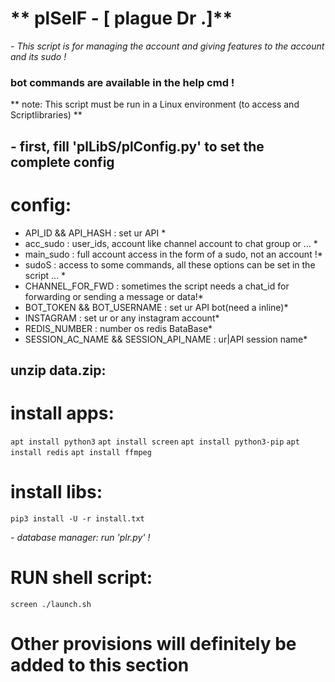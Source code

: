 # ** plSelF - [ plague Dr .]**
*- This script is for managing the account and giving features to the account and its sudo !*

### bot commands are available in the help cmd !
** note: This script must be run in a Linux environment (to access and Scriptlibraries) **

## - first, fill 'plLibS/plConfig.py' to set the complete config
# config:

* API_ID && API_HASH :  set ur API *
* acc_sudo :  user_ids, account like channel account to chat group or ... *
* main_sudo :  full account access in the form of a sudo, not an account !*
* sudoS :  access to some commands, all these options can be set in the script ... *
* CHANNEL_FOR_FWD :  sometimes the script needs a chat_id for forwarding or sending a message or data!*
* BOT_TOKEN && BOT_USERNAME :  set ur API bot(need a inline)*
* INSTAGRAM :  set ur or any instagram account*
* REDIS_NUMBER : number os redis BataBase*
* SESSION_AC_NAME && SESSION_API_NAME :  ur|API session name*

## unzip data.zip:

# install apps:
```apt install python3```
```apt install screen```
```apt install python3-pip```
```apt install redis```
```apt install ffmpeg```

# install libs:
```pip3 install -U -r install.txt```

*- database manager: run 'plr.py' !*

# RUN shell script:
```screen ./launch.sh```

# Other provisions will definitely be added to this section